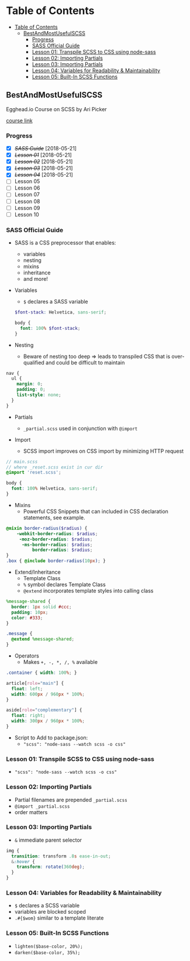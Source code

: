 # Table of Contents

<!-- TOC -->

- [Table of Contents](#table-of-contents)
  - [BestAndMostUsefulSCSS](#bestandmostusefulscss)
    - [Progress](#progress)
    - [SASS Official Guide](#sass-official-guide)
    - [Lesson 01: Transpile SCSS to CSS using node-sass](#lesson-01-transpile-scss-to-css-using-node-sass)
    - [Lesson 02: Importing Partials](#lesson-02-importing-partials)
    - [Lesson 03: Importing Partials](#lesson-03-importing-partials)
    - [Lesson 04: Variables for Readability & Maintainability](#lesson-04-variables-for-readability--maintainability)
    - [Lesson 05: Built-In SCSS Functions](#lesson-05-built-in-scss-functions)

<!-- /TOC -->

## BestAndMostUsefulSCSS

Egghead.io Course on SCSS by Ari Picker

[course link](https://egghead.io/courses/learn-the-best-and-most-useful-scss)

### Progress

- [X] ~~*SASS Guide*~~ [2018-05-21]
- [X] ~~*Lesson 01*~~ [2018-05-21]
- [X] ~~*Lesson 02*~~ [2018-05-21]
- [X] ~~*Lesson 03*~~ [2018-05-21]
- [X] ~~*Lesson 04*~~ [2018-05-21]
- [ ] Lesson 05
- [ ] Lesson 06
- [ ] Lesson 07
- [ ] Lesson 08
- [ ] Lesson 09
- [ ] Lesson 10

### SASS Official Guide

- SASS is a CSS preprocessor that enables:
  - variables
  - nesting
  - mixins
  - inheritance
  - and more!
- Variables
  - `$` declares a SASS variable

  ```SCSS
  $font-stack: Helvetica, sans-serif;

  body {
    font: 100% $font-stack;
  }
  ```

- Nesting
  - Beware of nesting too deep => leads to transpiled CSS that is over-qualified and could be difficult to maintain

```SCSS
nav {
  ul {
    margin: 0;
    padding: 0;
    list-style: none;
  }
}
```

- Partials
  - `_partial.scss` used in conjunction with `@import`

- Import
  - SCSS import improves on CSS import by minimizing HTTP request

```SCSS
// main.scss
// where _reset.scss exist in cur dir
@import 'reset.scss';

body {
  font: 100% Helvetica, sans-serif;
}
```

- Mixins
  - Powerful CSS Snippets that can included in CSS declaration statements, see example.

```SCSS
@mixin border-radius($radius) {
    -webkit-border-radius: $radius;
     -moz-border-radius: $radius;
      -ms-border-radius: $radius;
          border-radius: $radius;
}
.box { @include border-radius(10px); }
```

- Extend/Inheritance
  - Template Class
  - `%` symbol declares Template Class
  - `@extend` incorporates template styles into calling class

```SCSS
%message-shared {
  border: 1px solid #ccc;
  padding: 10px;
  color: #333;
}

.message {
  @extend %message-shared;
}
```

- Operators
  - Makes `+, -, *, /, %` available

```SCSS
.container { width: 100%; }

article[role="main"] {
  float: left;
  width: 600px / 960px * 100%;
}

aside[role="complementary"] {
  float: right;
  width: 300px / 960px * 100%;
}
```

- Script to Add to package.json:
  - `"scss": "node-sass --watch scss -o css"`

### Lesson 01: Transpile SCSS to CSS using node-sass

- `"scss": "node-sass --watch scss -o css"`

### Lesson 02: Importing Partials

- Partial filenames are prepended `_partial.scss`
- `@import _partial.scss`
- order matters

### Lesson 03: Importing Partials

- `&` immediate parent selector

```SCSS
img {
  transition: transform .8s ease-in-out;
  &:hover {
    transform: rotate(360deg);
  }
}
```

### Lesson 04: Variables for Readability & Maintainability

- `$` declares a SCSS variable
- variables are blocked scoped
- `.#{$wom}` similar to a template literate

### Lesson 05: Built-In SCSS Functions

- `lighten($base-color, 20%);`
- `darken($base-color, 35%);`